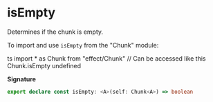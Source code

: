# isEmpty

Determines if the chunk is empty.

To import and use `isEmpty` from the "Chunk" module:

ts
import \* as Chunk from "effect/Chunk"
// Can be accessed like this
Chunk.isEmpty
undefined

**Signature**

```ts
export declare const isEmpty: <A>(self: Chunk<A>) => boolean
```
